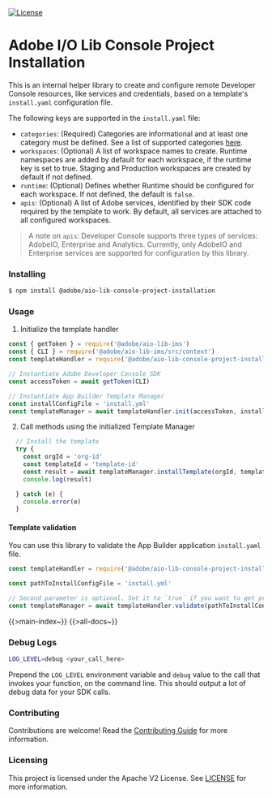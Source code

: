 <!--
Copyright 2022 Adobe. All rights reserved.
This file is licensed to you under the Apache License, Version 2.0 (the "License");
you may not use this file except in compliance with the License. You may obtain a copy
of the License at http://www.apache.org/licenses/LICENSE-2.0

Unless required by applicable law or agreed to in writing, software distributed under
the License is distributed on an "AS IS" BASIS, WITHOUT WARRANTIES OR REPRESENTATIONS
OF ANY KIND, either express or implied. See the License for the specific language
governing permissions and limitations under the License.
-->

[![License](https://img.shields.io/badge/License-Apache%202.0-blue.svg)](https://opensource.org/licenses/Apache-2.0)

# Adobe I/O Lib Console Project Installation

This is an internal helper library to create and configure remote Developer Console resources, like services and credentials, based on a template's `install.yaml` configuration file.

The following keys are supported in the `install.yaml` file:

- `categories`: (Required) Categories are informational and at least one category must be defined. See a list of supported categories [here](https://git.corp.adobe.com/CNA/aio-template-support/blob/main/categories.json).
- `workspaces`: (Optional) A list of workspace names to create. Runtime namespaces are added by default for each workspace, if the runtime key is set to true. Staging and Production workspaces are created by default if not defined.
- `runtime`: (Optional) Defines whether Runtime should be configured for each workspace. If not defined, the default is `false`.
- `apis`: (Optional) A list of Adobe services, identified by their SDK code required by the template to work. By default, all services are attached to all configured workspaces.

> A note on `apis`:
> Developer Console supports three types of services: AdobeIO, Enterprise and Analytics.
> Currently, only AdobeIO and Enterprise services are supported for configuration by this library.

### Installing

```bash
$ npm install @adobe/aio-lib-console-project-installation
```

### Usage
1) Initialize the template handler

```javascript
const { getToken } = require('@adobe/aio-lib-ims')
const { CLI } = require('@adobe/aio-lib-ims/src/context')
const templateHandler = require('@adobe/aio-lib-console-project-installation')

// Instantiate Adobe Developer Console SDK
const accessToken = await getToken(CLI)

// Instantiate App Builder Template Manager
const installConfigFile = 'install.yml'
const templateManager = await templateHandler.init(accessToken, installConfigFile)
```

2) Call methods using the initialized Template Manager

```javascript
  // Install the template
  try {
    const orgId = 'org-id'
    const templateId = 'template-id'
    const result = await templateManager.installTemplate(orgId, templateId)
    console.log(result)

  } catch (e) {
    console.error(e)
  }
```

#### Template validation
You can use this library to validate the App Builder application `install.yaml` file.
```javascript
const templateHandler = require('@adobe/aio-lib-console-project-installation')

const pathToInstallConfigFile = 'install.yml'

// Second parameter is optional. Set it to `true` if you want to get prettified errors.
const templateManager = await templateHandler.validate(pathToInstallConfigFile, true)
```

{{>main-index~}}
{{>all-docs~}}


### Debug Logs

```bash
LOG_LEVEL=debug <your_call_here>
```

Prepend the `LOG_LEVEL` environment variable and `debug` value to the call that invokes your function, on the command line. This should output a lot of debug data for your SDK calls.

### Contributing

Contributions are welcome! Read the [Contributing Guide](./.github/CONTRIBUTING.md) for more information.

### Licensing

This project is licensed under the Apache V2 License. See [LICENSE](LICENSE) for more information.
